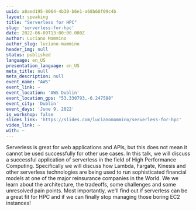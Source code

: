 ```yaml
---
uuid: a8aed195-8064-4b30-b6e1-a68b68f09c4b
layout: speaking
title: "Serverless for HPC"
slug: 'serverless-for-hpc'
date: 2022-06-09T13:00:00.000Z
author: Luciano Mammino
author_slug: luciano-mammino
header_img: null
status: published
language: en_US
presentation_language: en_US
meta_title: null
meta_description: null
event_name: "AWS"
event_link: ~
event_location: 'AWS Dublin'
event_location_gps: "53.330793,-6.247588"
event_city: 'Dublin'
event_days: 'June 9, 2022'
is_workshop: false
slides_link: 'https://slides.com/lucianomammino/serverless-for-hpc'
video_link: ~
with: ~
---
```


Serverless is great for web applications and APIs, but this does not mean it cannot be used successfully for other use cases. In this talk, we will discuss a successful application of serverless in the field of High Performance Computing. Specifically we will discuss how Lambda, Fargate, Kinesis and other serverless technologies are being used to run sophisticated financial models at one of the major reinsurance companies in the World. We we learn about the architecture, the tradeoffs, some challenges and some unresolved pain points. Most importantly, we'll find out if serverless can be a great fit for HPC and if we can finally stop managing those boring EC2 instances!
